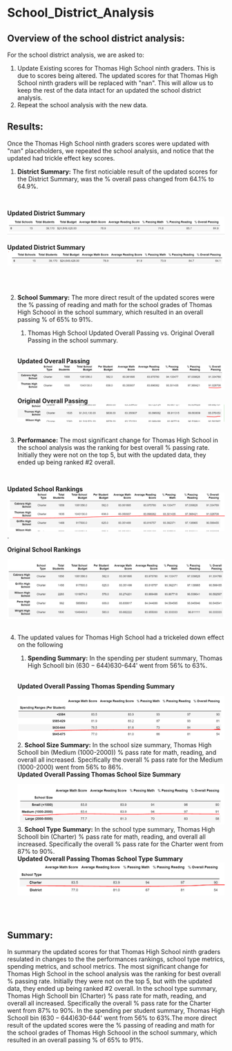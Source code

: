 # School_District_Analysis

## Overview of the school district analysis:
For the school district analysis, we are asked to: 
1. Update Existing scores for Thomas High School ninth graders. This is due to 
scores being altered.  The updated scores for that Thomas High School ninth graders will be replaced with "nan". 
This will allow us to keep the rest of the data intact for an updated the school district analysis. 
2. Repeat the school analysis with the new data.  
## Results:
Once the Thomas High School ninth graders scores were updated with "nan" placeholders, we repeated the school analysis, and notice that the updated had trickle effect key scores. 
1. __District Summary:__ The first noticiable result of the updated scores for the District Summary, was the % overall pass changed from 64.1% to 64.9%. 
<br />

**Updated District Summary**
![Updated District Summary](https://github.com/rick2stack/School_District_Analysis/blob/main/resources/Updated%20District%20Summary.PNG)
<br />

**Updated District Summary**
![Updated District Summary](https://github.com/rick2stack/School_District_Analysis/blob/main/resources/Original%20District%20Summary.PNG)

<br />
<br />

2. __School Summary:__ The more direct result of the updated scores were the % passing of reading and math for the school grades of Thomas High Schoool in the school summary, which resulted in an overall passing % of 65% to 91%. 
    1. Thomas High School Updated Overall Passing vs. Original Overall Passing in the school summary. 
    <br />

    **Updated Overall Passing**
    ![Updated Overall Passing Thomas](https://github.com/rick2stack/School_District_Analysis/blob/main/resources/Updated%20Overall%20Passing%20Thomas.PNG)
    <br />
    
    **Original Overall Passing**
    ![Original Overall Passing Thomas](https://github.com/rick2stack/School_District_Analysis/blob/main/resources/Original%20Overall%20Passing%20Thomas.PNG)
    <br />
    <br />
3. __Performance:__ The most significant change  for Thomas High School in the school analysis was the ranking for best overall % passing rate.  Initially they were not on the top 5, but with the updated data, they ended up being ranked #2 overall.  
<br />

**Updated School Rankings**
![Updated Overall Passing Thomas](https://github.com/rick2stack/School_District_Analysis/blob/main/resources/Updated%20Top%205%20Schools%20by%20Overall%20Grade.PNG).
<br />

**Original School Rankings**

![Original Overall Passing Thomas](https://github.com/rick2stack/School_District_Analysis/blob/main/resources/Original%20Top%205%20Schools%20by%20Overall%20Grade.PNG)
<br />
<br />

4. The updated values for Thomas High School had a trickeled down effect on the following 
    1. __Spending Summary:__ In the spending per student summary, Thomas High Schooll bin ($630-644) % pass rate for math, reading, and overall all increased.  Specifically the overall % pass rate for the '$630-644' went from 56% to 63%.
      <br />

    **Updated Overall Passing Thomas Spending Summary**  
  
    ![Updated Overall Passing Thomas Spending Summary](https://github.com/rick2stack/School_District_Analysis/blob/main/resources/Updated%20Overall%20Passing%20Thomas%20Spending%20Summary.PNG)
    2. __School Size Summary:__ In the school size summary, Thomas High Schooll bin (Medium (1000-2000)) % pass rate for math, reading, and overall all increased.  Specifically the overall % pass rate for the Medium (1000-2000) went from 56% to 86%.
    <br />
    **Updated Overall Passing Thomas School Size Summary** 

    ![Updated Overall Passing Thomas School Size Summary](https://github.com/rick2stack/School_District_Analysis/blob/main/resources/Updated%20Overall%20Passing%20Thomas%20School%20Size%20Summary.PNG)
    3. __School Type Summary:__ In the school type summary, Thomas High Schooll bin (Charter) % pass rate for math, reading, and overall all increased.  Specifically the overall % pass rate for the Charter went from 87% to 90%.
    <br />
    **Updated Overall Passing Thomas School Type Summary**
    ![Updated Overall Passing Thomas School Type Summary](https://github.com/rick2stack/School_District_Analysis/blob/main/resources/Updated%20Overall%20Passing%20Thomas%20School%20Type%20Summary.PNG)
<br />
<br />

## Summary: 
In summary the updated scores for that Thomas High School ninth graders resulated in changes to the the performances rankings, school type metrics, spending metrics, and school metrics.  The most significant change  for Thomas High School in the school analysis was the ranking for best overall % passing rate.  Initially they were not on the top 5, but with the updated data, they ended up being ranked #2 overall.  In the school type summary, Thomas High Schooll bin (Charter) % pass rate for math, reading, and overall all increased.  Specifically the overall % pass rate for the Charter went from 87% to 90%.  In the spending per student summary, Thomas High Schooll bin ($630-644) % pass rate for math, reading, and overall all increased.  Specifically the overall % pass rate for the '$630-644' went from 56% to 63%.The more direct result of the updated scores were the % passing of reading and math for the school grades of Thomas High Schoool in the school summary, which resulted in an overall passing % of 65% to 91%. 